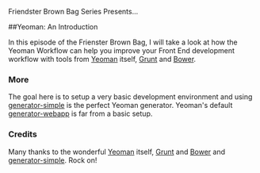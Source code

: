 Friendster Brown Bag Series Presents...

##Yeoman: An Introduction

In this episode of the Frienster Brown Bag, I will take a look at how the Yeoman Workflow can help you improve your Front End development workflow with tools from [Yeoman](http://yeoman.io) itself, [Grunt](http://gruntjs.com) and [Bower](http://bower.io).

### More

The goal here is to setup a very basic development environment and using [generator-simple](https://github.com/robdodson/generator-simple) is the perfect Yeoman generator. Yeoman's default [generator-webapp](https://github.com/yeoman/generator-webapp) is far from a basic setup.

### Credits

Many thanks to the wonderful [Yeoman](http://yeoman.io) itself, [Grunt](http://gruntjs.com) and [Bower](http://bower.io) and [generator-simple](http://github.com/robdodson/generator-simple). Rock on!
